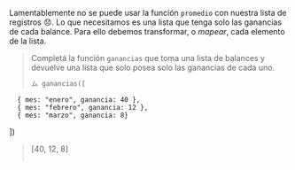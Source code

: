 Lamentablemente no se puede usar la función `promedio` con nuestra lista de registros :disappointed:. Lo que necesitamos es una lista que tenga solo las ganancias de cada balance. Para ello debemos transformar, o _mapear_, cada elemento de la lista. 
> Completá la función `ganancias` que toma una lista de balances y devuelve una lista que solo posea solo las ganancias de cada uno. 
>
> ```python
> ム ganancias([
      { mes: "enero", ganancia: 40 }, 
      { mes: "febrero", ganancia: 12 }, 
      { mes: "marzo", ganancia: 8}
  ])
> [40, 12, 8]
> ```
